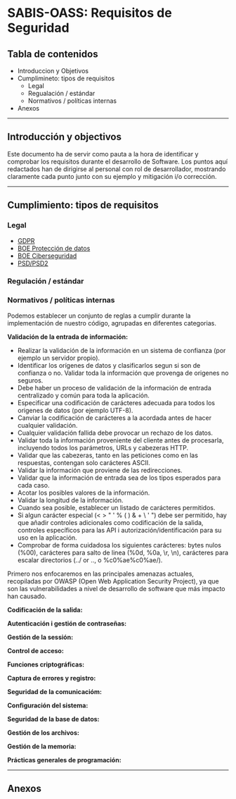 # SABIS-OASS: Requisitos de Seguridad

## Tabla de contenidos

- Introduccion y Objetivos
- Cumplimineto: tipos de requisitos
    - Legal
    - Regualación / estándar
    - Normativos / políticas internas
- Anexos

-----------------------------------------

## Introducción y objectivos

Este documento ha de servir como pauta a la hora de identificar y comprobar los requisitos durante el desarrollo de Software. Los puntos aquí redactados han de dirigirse al personal con rol de desarrollador, mostrando claramente cada punto junto con su ejemplo y mitigación i/o corrección. 

-----------------------------------------

## Cumplimiento: tipos de requisitos

### **Legal**
- [GDPR](https://ec.europa.eu/info/law/law-topic/data-protection_en)
- [BOE Protección de datos](https://www.boe.es/legislacion/codigos/codigo.php?id=055_Proteccion_de_Datos_de_Caracter_Personal&modo=1)
- [BOE Ciberseguridad](https://www.boe.es/legislacion/codigos/codigo.php?id=173_Codigo_de_Derecho__de_la_Ciberseguridad&modo=1)
- [PSD/PSD2](https://ec.europa.eu/info/law/payment-services-psd-2-directive-eu-2015-2366_en)
### **Regulación / estándar**

### **Normativos / políticas internas**

Podemos establecer un conjunto de reglas a cumplir durante la implementación de nuestro código, agrupadas en diferentes categorias.

**Validación de la entrada de información:**

- Realizar la validación de la información en un sistema de confianza (por ejemplo un servidor propio).
- Identificar los orígenes de datos y clasificarlos segun si son de confianza o no. Validar toda la información que provenga de origenes no seguros.
- Debe haber un proceso de validación de la información de entrada centralizado y común para toda la aplicación.
- Especificar una codificación de carácteres adecuada para todos los origenes de datos (por ejemplo UTF-8).
- Canviar la codificación de carácteres a la acordada antes de hacer cualquier validación.
- Cualquier validación fallida debe provocar un rechazo de los datos.
- Validar toda la información proveniente del cliente antes de procesarla, incluyendo todos los parámetros, URLs y cabezeras HTTP.
- Validar que las cabezeras, tanto en las peticiones como en las respuestas, contengan solo carácteres ASCII.
- Validar la información que proviene de las redirecciones.
- Validar que la información de entrada sea de los tipos esperados para cada caso.
- Acotar los posibles valores de la información.
- Validar la longitud de la información.
- Cuando sea posible, establecer un listado de carácteres permitidos.
- Si algun carácter especial (< > " ' % ( ) & + \ \' \") debe ser permitido, hay que añadir controles adicionales como codificación de la salida, controles específicos para las API i autorización/identificación para su uso en la aplicación.
- Comprobar de forma cuidadosa los siguientes carácteres: bytes nulos (%00), carácteres para salto de linea (%0d, %0a, \r, \n), carácteres para escalar directorios (../ or .., o %c0%ae%c0%ae/).

Primero nos enfocaremos en las principales amenazas actuales, recopiladas por OWASP (Open Web Application Security Project), ya que son las vulnerabilidades a nivel de desarrollo de software que más impacto han causado.

**Codificación de la salida:**

**Autenticación i gestión de contraseñas:**

**Gestión de la sessión:**

**Control de acceso:**

**Funciones criptográficas:**

**Captura de errores y registro:**

**Seguridad de la comunicacióm:**

**Configuración del sistema:**

**Seguridad de la base de datos:**

**Gestión de los archivos:**

**Gestión de la memoria:**

**Prácticas generales de programación:**

------------------------------------------

## Anexos
